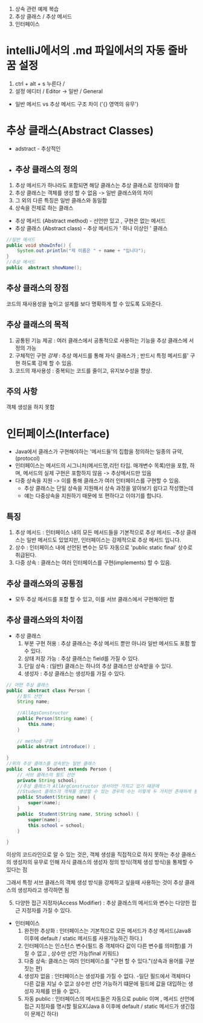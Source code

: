 1. 상속 관련 예제 복습
2. 추상 클래스 / 추상 메서드
3. 인터페이스

# intelliJ에서의 .md 파일에서의 자동 줄바꿈 설정
1. ctrl + alt + s 누른다 / 
2. 설정 에디터 / Editor -> 일반 / General


- 일반 메서드 vs 추상 메서드 구조 차이 ('{} 영역의 유무')

  
# 추상 클래스(Abstract Classes)
- adstract - 추상적인
- ## 추상 클래스의 정의
1. 추상 메서드가 하나라도 포함되면 해당 클래스는 추상 클래스로 정의돼야 함
2. 추상 클래스는 객체를 생성 할 수 없음 -> 일반 클래스와의 차이
3. 그 외의 다른 특징은 일반 클래스와 동일함
4. 상속을 전제로 하는 클래스

- 추상 메서드 (Abstract method) - 선언만 있고 , 구현은 없는 메서드
- 추상 클래스 (Abstract class) -  추상 메서드가 ' 하나 이상인 ' 클래스 

```java
//일반 메서드
public void showInfo() {
    System.out.println("제 이름은 " + name + "입니다");
}
//추상 메서드
public  abstract showName();
```
## 추상 클래스의 장점
코드의 재사용성을 높이고 설계를 보다 명확하게 할 수 있도록 도와준다.

## 추상 클래스의 목적
1. 공통된 기능 제공 : 여러 클래스에서 공통적으로 사용하는 기능을 추상 클래스에 
   서 정의 가능
2. 구체적인 구현 _강제_ : 추상 메서드를 통해 자식 클래스가 ; 반드시 특정 메서드를'
    구현 하도록 강제 할 수 있음.
3. 코드의 재사용성 : 중복되는 코드를 줄이고, 유지보수성을 향상.

## 주의 사항
객체 생성을 하지 못함
# 인터페이스(Interface)
- Java에서 클래스가 구현해야하는 '메서드들'의 집합을 정의하는 일종의 규약,
  (protocol)
- 인터페이스는 메서드의 시그니처(메서드명,리턴 타입. 매개변수 목록)만을 포함,
하며, 메서드의 실제 구현은 포함하지 않음 -> 추상메서드만 있음
- 다중 상속을 지원 -> 이를 통해 클래스가 여러 인터페이스를 구현할 수 있음.
  - 추상 클래스는 단일 상속을 지원해서 상속 과정을 알아보기 쉽다고 작성했는데
  - 얘는 다중상속을 지원하기 때문에 또 편하다고 이야기를 합니다.
## 특징
1. 추상 메서드 : 인터페이스 내의 모든 메서드들을 기본적으로 추상 메서드
   -추상 클래스는 일반 메서드도 있었지만, 인터페이스는 강제적으로 추상 메서드 입니다.
2. 상수 : 인터페이스 내에 선언된 변수는 모두 자동으로 'public static final' 상수로 취급된다.
3. 다중 상속 : 클래스는 여러 인터페이스를 구현(implements) 할 수 있음.

## 추상 클래스와의 공통점
- 모두 추상 메서드를 포함 할 수 있고, 이를 서브 클래스에서 구현해야만 함
## 추상 클래스와의 차이점
- 추상 클래스
    1. 부분 구현 허용 : 추상 클래스는 추상 메서드 뿐만 아니라 일반 메서드도 포함 할 수 있다.
  2. 상태 저장 가능 : 추상 클래스는 field를 가질 수 있다.
  3. 단일 상속 : (일반) 클래스는 하나의 추상 클래스만 상속받을 수 있다.
  4. 생성자 : 추상 클래스는 생성자를 가질 수 있다.
```java
// 어떤 추상 클래스
public  abstract class Person {
    //필드 선언
    String name;
    
    //AllAgsConstructor
    public Person(String name) {
        this.name;
    }
    
    // method 구현
    public abstract introduce() ;
    
}
//위의 추상 클래스를 상속받는 일반 클래스
public  class  Student extends Person {
    // 서브 클래스의 필드 선언
    private String school;
    //추상 클래스가 AllArgConstructor 생서아만 가지고 있기 때문에
    //Student 클래스가 객체를 생성할 수 있는 경우의 수는 이렇게 두 가지만 존재하게 됨.
    public Student(String name) {
        super(name);
    }
    public  Student(String name, String school) {
        super(name);
        this.school = school;
    }
    
}
```
이상의 코드라인으로 알 수 있는 것은, 객체 생성을 직접적으로 하지 못하는 추상 클래스의 생성자의 유무로 인해
    자식 클래스의 생성자 정의 방식(객체 생성 방식)을 통제할 수 있다는 점

그래서 특정 서브 클래스의 객체 생성 방식을 강제하고 싶을때 사용하는 것이 추상 클래스의 생성자라고 생각하면 됨

5. 다양한 접근 지정자(Access Modifier) : 추상 클래스의 메서드와 변수는 다양한 접근 지정자를 가질 수 있다.
- 인터페이스
   1. 완전한 추상화 : 인터페이스는 기본적으로 모든 메서드가 추상 메서드(Java8 이후에  default
  / static 메서드를 사용가능하긴 하다.)
  2. 인터페이스는 인스턴스 변수(필드 중 객체마다 값이 다른 변수를 의미함)를 가질 수 없고 , 상수만 선언 가능(final 키워드)
  3. 다중 상속: 클래스는 여러 인터페이스를 "구현 할 수 있다."(상속과 용어를 구분 짓는 편)
  4. 생성자 없음 : 인터페이스는 생성자를 가질 수 없다.
     -일단 필드에서 객체마다 다른 값을 지닐 수 없고 상수만 선언 가능하기 떄문에 필드에 값을 대입하는 생성자 자체를 만들 수 없다.
  5. 자동 public : 인터페이스의 메서드들은 자동으로 public 이며 , 메서드 선언에 접근 지정자를 명시할 필요X(Java 8 이후에 default / static 메서드가 생긴점이 문제긴 하다)